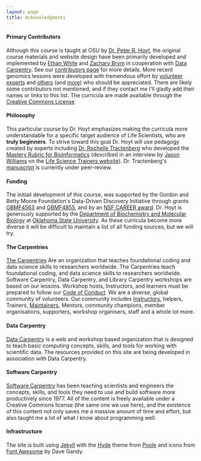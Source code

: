 ```yaml
---
layout: page
title: Acknowledgments
---
```


#### Primary Contributors

Although this course is taught at OSU by [Dr. Peter R. Hoyt](http://biochemistry.okstate.edu/faculty/dr.-peter-hoyt-1), the original course materials and website 
design have been primarily developed and
implemented by [Ethan White](http://ethanwhite.org) and [Zachary Brym](http://zackbrym.weecology.org/) in cooperation with [Data Carpentry](https://datacarpentry.org/). See our [contributors page](https://github.com/datacarpentry/semester-biology/graphs/contributors) for more 
details. More recent genomics lessons were developed with tremendous effort by [volunteer experts](https://github.com/datacarpentry/organization-genomics/graphs/contributors) and [others](https://github.com/datacarpentry/wrangling-genomics/graphs/contributors) (and [more](https://github.com/datacarpentry/shell-genomics/graphs/contributors)) who should be appreciated. There are likely some contributors not mentioned, and if they contact me I'll gladly add their names or links to this list. The curricula are made available through the [Creative Commons License](http://creativecommons.org/licenses/by/4.0/)

#### Philosophy

This particular course by Dr. Hoyt emphasizes making the curricula more 
understandable for a specific target
audience of Life Scientists, who are **truly beginners**. To strive toward this 
goal Dr. Hoyt will use pedagogy created by experts including 
[Dr. Rochelle Tractenberg](https://cbpr.georgetown.edu/rochelle_tractenberg/#)
who developed the [Mastery Rubric for Bioinformatics](https://lifescitrainers.org/2019/06/25/bioinformatics-mastery-rubric-interview-with-rochelle-tractenberg/) (described in an interview by 
[Jason Williams](https://www.linkedin.com/in/jason-williams-52847233) on the 
[Life Science Trainers website)](https://lifescitrainers.org). Dr. Tractenberg's 
[manuscript](https://www.biorxiv.org/content/10.1101/655456v1) is 
currently under peer-review.

#### Funding

The initiail development of this course, was supported by the Gordon
and Betty Moore Foundation's Data-Driven Discovery Initiative through grants
[GBMF4563](https://www.moore.org/grants/list/GBMF4563) and [GBMF4855](https://www.moore.org/grants/list/GBMF4855), and by an [NSF CAREER award](http://nsf.gov/awardsearch/showAward?AWD_ID=0953694). 
Dr. Hoyt is generously supported by the 
[Department of Biochemistry and Molecular Biology](http://biochemistry.okstate.edu/) at 
[Oklahoma State University](https://go.okstate.edu/). 
As these curricula 
become more diverse it will be difficult to maintain a list of 
all funding sources, but we will try. 

#### The Carpentries

[The Carpentries](https://carpentries.org/) Are an organization that teaches foundational coding and data science skills to researchers worldwide. The Carpentries teach foundational coding, and data science skills to researchers worldwide. Software Carpentry, Data Carpentry, and Library Carpentry workshops are based on our lessons. Workshop hosts, Instructors, and learners must be prepared to follow our [Code of Conduct](http://docs.carpentries.org/topic_folders/policies/code-of-conduct.html). We are a diverse, global community of volunteers. Our community includes [Instructors](https://carpentries.org/instructors/), helpers, Trainers, [Maintainers](https://carpentries.org/maintainers/), Mentors, community champions, member organisations, supporters, workshop organisers, staff and a whole lot more.

#### Data Carpentry

[Data Carpentry](http://datacarpentry.org/) is a web and workshop based organization that is designed to teach 
basic computing concepts, skills, and tools for working with scientific data. 
The resources provided on this site are being developed in association with Data 
Carpentry.

#### Software Carpentry

[Software Carpentry](http://software-carpentry.org) has been teaching scientists and engineers the concepts, skills, 
and tools they need to use and build software more productively since 1977. All 
of the content is freely available under a Creative Commons license (the same 
one we use here), and the existence of this content not only saves me a massive 
amount of time and effort, but also taught me a lot of what I know about 
programming well.

#### Infrastructure

The site is built using [Jekyll](http://jekyllrb.com/) with the [Hyde](http://hyde.getpoole.com/) theme from [Poole](http://getpoole.com/) 
and icons from [Font Awesome](http://fontawesome.io) by Dave Gandy.
